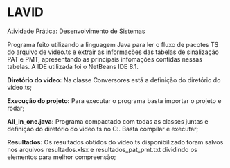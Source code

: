 # LAVID
Atividade Prática: Desenvolvimento de Sistemas

Programa feito utilizando a linguagem Java para ler o fluxo de pacotes TS do arquivo de vídeo.ts e extrair as informações das tabelas de sinalização PAT e PMT, apresentando as principais infomações contidas nessas tabelas. A IDE utilizada foi o NetBeans IDE 8.1.

<b>Diretório do vídeo:</b> Na classe Conversores está a definição do diretório do vídeo.ts;

<b>Execução do projeto:</b> Para executar o programa basta importar o projeto e rodar;

<b>All_in_one.java:</b> Programa compactado com todas as classes juntas e definição do diretório do video.ts no C:\. Basta compilar e executar; 

<b>Resultados:</b> Os resultados obtidos do video.ts disponibilizado foram salvos nos arquivos resultados.xlsx e resultados_pat_pmt.txt dividindo os elementos para melhor compreensão;

 
